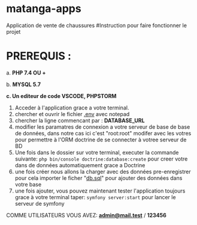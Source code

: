 # matanga-apps
Application de vente de chaussures
#Instruction pour faire fonctionner le projet

# **PREREQUIS :**
a. **PHP 7.4 OU +**

b. **MYSQL 5.7**

**c. Un editeur de code VSCODE, PHPSTORM** 

1. Acceder à l'application grace a votre terminal.
2. chercher et ouvrir le fichier [.env](matanga-apps/.env) avec notepad
3. chercher la ligne commencant par : **DATABASE_URL**
4. modifier les paramatres de connexion a votre serveur de base de base de données, dans notre cas ici c'est "root:root" modifer avec les votres pour permettre à l'ORM doctrine de se connecter à votree serveur de BD
5. Une fois dans le dossier sur votre terminal, executer la commande suivante: `php bin/console doctrine:database:create` pour creer votre dans de données automatiquement grace a Doctrine
6. une fois créer nous allons la charger avec des données pre-enregistrer pour cela importer le ficher "[db.sql](db.sql)" pour ajouter des données dans votre base
7. une fois ajouter, vous pouvez maintenant tester l'application toujours grace à votre terminal taper: `symfony server:start` pour lancer le serveur de symfony

COMME UTILISATEURS VOUS AVEZ:
**admin@mail.test** / **123456**
